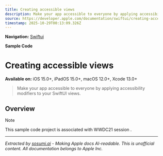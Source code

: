 ```yaml
---
title: Creating accessible views
description: Make your app accessible to everyone by applying accessibility modifiers to your SwiftUI views.
source: https://developer.apple.com/documentation/swiftui/creating-accessible-views
timestamp: 2025-10-29T00:13:09.326Z
---
```


**Navigation:** [Swiftui](/documentation/swiftui)

**Sample Code**

# Creating accessible views

**Available on:** iOS 15.0+, iPadOS 15.0+, macOS 12.0+, Xcode 13.0+

> Make your app accessible to everyone by applying accessibility modifiers to your SwiftUI views.

## Overview

> [!NOTE]
> This sample code project is associated with WWDC21 session [](https://developer.apple.com/videos/play/wwdc21/10119/).

---

*Extracted by [sosumi.ai](https://sosumi.ai) - Making Apple docs AI-readable.*
*This is unofficial content. All documentation belongs to Apple Inc.*
